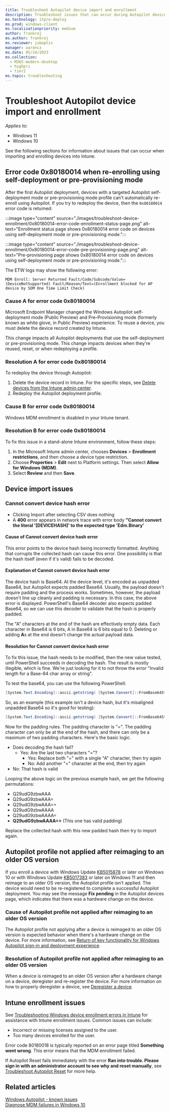 ```yaml
---
title: Troubleshoot Autopilot device import and enrollment
description: Troubleshoot issues that can occur during Autopilot device import and enrollment.
ms.technology: itpro-deploy
ms.prod: windows-client
ms.localizationpriority: medium
author: frankroj
ms.author: frankroj
ms.reviewer: jubaptis
manager: aaroncz
ms.date: 05/24/2023
ms.collection: 
  - M365-modern-desktop
  - highpri
  - tier2
ms.topic: troubleshooting
---
```



# Troubleshoot Autopilot device import and enrollment

*Applies to:*

- Windows 11
- Windows 10

See the following sections for information about issues that can occur when importing and enrolling devices into Intune.

## Error code 0x80180014 when re-enrolling using self-deployment or pre-provisioning mode

After the first Autopilot deployment, devices with a targeted Autopilot self-deployment mode or pre-provisioning mode profile can't automatically re-enroll using Autopilot. If you try to redeploy the device, then the `0x80180014` error code is returned:

:::image type="content" source="./images/troubleshoot-device-enrollment/0x80180014-error-code-enrollment-status-page.png" alt-text="Enrollment status page shows 0x80180014 error code on devices using self-deployment mode or pre-provisioning mode.":::

:::image type="content" source="./images/troubleshoot-device-enrollment/0x80180014-error-code-pre-provisioning-page.png" alt-text="Pre-provisioning page shows 0x80180014 error code on devices using self-deployment mode or pre-provisioning mode.":::

The ETW logs may show the following error:

`MDM Enroll: Server Returned Fault/Code/Subcode/Value=(DeviceNotSupported) Fault/Reason/Text=(Enrollment blocked for AP device by SDM One Time Limit Check)`

### Cause A for error code 0x80180014

Microsoft Endpoint Manager changed the Windows Autopilot self-deployment mode (Public Preview) and Pre-Provisioning mode (formerly known as white glove, in Public Preview) experience.
To reuse a device, you must delete the device record created by Intune.

This change impacts all Autopilot deployments that use the self-deployment or pre-provisioning mode. This change impacts devices when they're reused, reset, or when redeploying a profile.

### Resolution A for error code 0x80180014

To redeploy the device through Autopilot:

1. Delete the device record in Intune. For the specific steps, see [Delete devices from the Intune admin center](../intune/remote-actions/devices-wipe.md#delete-devices-from-the-intune-admin-center).
2. Redeploy the Autopilot deployment profile.

### Cause B for error code 0x80180014

Windows MDM enrollment is disabled in your Intune tenant.

### Resolution B for error code 0x80180014

To fix this issue in a stand-alone Intune environment, follow these steps:

1. In the Microsoft Intune admin center, chooses **Devices** > **Enrollment restrictions**, and then choose a device type restriction.
1. Choose **Properties** > **Edit** next to Platform settings. Then select **Allow for Windows (MDM)**.
1. Select **Review** and then **Save**.

## Device import issues

### Cannot convert device hash error

- Clicking Import after selecting CSV does nothing 
- A **400** error appears in network trace with error body **"Cannot convert the literal '[DEVICEHASH]' to the expected type 'Edm.Binary'**

#### Cause of Cannot convert device hash error

This error points to the device hash being incorrectly formatted. Anything that corrupts the collected hash can cause this error. One possibility is that the hash itself (even if it's valid) fails to be decoded.

#### Explanation of Cannot convert device hash error

The device hash is Base64. At the device level, it's encoded as unpadded Base64, but Autopilot expects padded Base64. Usually, the payload doesn't require padding and the process works. Sometimes, however, the payload doesn't line up cleanly and padding is necessary. In this case, the above error is displayed. PowerShell's Base64 decoder also expects padded Base64, so we can use this decoder to validate that the hash is properly padded.

The "A" characters at the end of the hash are effectively empty data. Each character in Base64 is 6 bits, A in Base64 is 6 bits equal to 0. Deleting or adding **A**s at the end doesn't change the actual payload data.

#### Resolution for Cannot convert device hash error

To fix this issue, the hash needs to be modified, then the new value tested, until PowerShell succeeds in decoding the hash. The result is mostly illegible, which is fine. We're just looking for it to not throw the error "Invalid length for a Base-64 char array or string". 

To test the base64, you can use the following PowerShell:

```powershell
[System.Text.Encoding]::ascii.getstring( [System.Convert]::FromBase64String("DEVICE HASH"))
```

So, as an example (this example isn't a device hash, but it's misaligned unpadded Base64 so it's good for testing):

```powershell
[System.Text.Encoding]::ascii.getstring( [System.Convert]::FromBase64String("Q29udG9zbwAAA"))
```

Now for the padding rules. The padding character is "=". The padding character can only be at the end of the hash, and there can only be a maximum of two padding characters. Here's the basic logic.

- Does decoding the hash fail?
  - Yes: Are the last two characters "="?
    - Yes: Replace both "=" with a single "A" character, then try again
    - No: Add another "=" character at the end, then try again
- No: That hash is valid

Looping the above logic on the previous example hash, we get the following permutations:

- Q29udG9zbwAAA
- Q29udG9zbwAAA=
- Q29udG9zbwAAA==
- Q29udG9zbwAAAA
- Q29udG9zbwAAAA=
- **Q29udG9zbwAAAA==** (This one has valid padding)

Replace the collected hash with this new padded hash then try to import again.

## Autopilot profile not applied after reimaging to an older OS version

If you enroll a device with Windows Update [KB5015878](https://support.microsoft.com/topic/july-26-2022-kb5015878-os-builds-19042-1865-19043-1865-and-19044-1865-preview-549f5551-fcc5-4fee-8811-c5df12e04d40) or later on Windows 10 or with Windows Update [KB5017383](https://support.microsoft.com/topic/september-20-2022-kb5017383-os-build-22000-1042-preview-62753265-68e9-45d2-adcb-f996bf3ad393) or later on Windows 11 and then reimage to an older OS version, the Autopilot profile isn't applied. The device would need to be re-registered to complete a successful Autopilot deployment. You may see the message **Fix pending** in the Autopilot devices page, which indicates that there was a hardware change on the device.

### Cause of Autopilot profile not applied after reimaging to an older OS version

The Autopilot profile not applying after a device is reimaged to an older OS version is expected behavior when there's a hardware change on the device. For more information, see [Return of key functionality for Windows Autopilot sign-in and deployment experience](https://techcommunity.microsoft.com/t5/intune-customer-success/return-of-key-functionality-for-windows-autopilot-sign-in-and/ba-p/3583130).

### Resolution of Autopilot profile not applied after reimaging to an older OS version

When a device is reimaged to an older OS version after a hardware change on a device, deregister and re-register the device. For more information on how to properly deregister a device, see [Deregister a device](registration-overview.md#deregister-a-device).

## Intune enrollment issues

See [Troubleshooting Windows device enrollment errors in Intune](/troubleshoot/mem/intune/device-enrollment/troubleshoot-windows-enrollment-errors) for assistance with Intune enrollment issues. Common issues can include:

- Incorrect or missing licenses assigned to the user.
- Too many devices enrolled for the user.

Error code 80180018 is typically reported on an error page titled **Something went wrong**. This error means that the MDM enrollment failed.

If Autopilot Reset fails immediately with the error **Ran into trouble. Please sign in with an administrator account to see why and reset manually**, see [Troubleshoot Autopilot Reset](/education/windows/autopilot-reset#troubleshoot-autopilot-reset) for more help.

## Related articles

[Windows Autopilot - known issues](known-issues.md)<br>
[Diagnose MDM failures in Windows 10](/windows/client-management/mdm/diagnose-mdm-failures-in-windows-10)<br>
